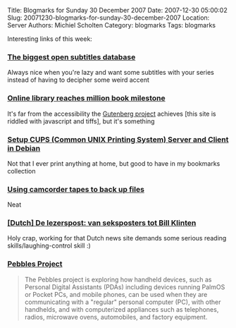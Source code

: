 Title: Blogmarks for Sunday 30 December 2007
Date: 2007-12-30 05:00:02
Slug: 20071230-blogmarks-for-sunday-30-december-2007
Location: Server
Authors: Michiel Scholten
Category: blogmarks
Tags: blogmarks

<p>Interesting links of this week:</p>
<h3><a href="http://www.opensubtitles.com/en">The biggest open subtitles database</a></h3>
<p>Always nice when you're lazy and want some subtitles with your series instead of having to decipher some weird accent</p>
<h3><a href="http://www.linux.com/feature/123255">Online library reaches million book milestone</a></h3>
<p>It's far from the accessibility the <a href="http://www.gutenberg.org/">Gutenberg project</a> achieves [this site is riddled with javascript and tiffs], but it's something</p>
<h3><a href="http://www.debianadmin.com/setup-cups-common-unix-printing-system-server-and-client-in-debian.html">Setup CUPS (Common UNIX Printing System) Server and Client in Debian</a></h3>
<p>Not that I ever print anything at home, but good to have in my bookmarks collection</p>
<h3><a href="http://www.linux.com/feature/123169">Using camcorder tapes to back up files</a></h3>
<p>Neat</p>
<h3><a href="http://www.nu.nl/news/1365665/70/cartoon.html">[Dutch] De lezerspost: van seksposters tot Bill Klinten</a></h3>
<p>Holy crap, working for that Dutch news site demands some serious reading skills/laughing-control skill :)</p>
<h3><a href="http://basalt.amulet.cs.cmu.edu/v6/index.php">Pebbles Project</a></h3>
<blockquote><p>The Pebbles project is exploring how handheld devices, such as Personal Digital Assistants (PDAs) including devices running PalmOS or Pocket PCs, and mobile phones, can be used when they are communicating with a "regular" personal computer (PC), with other handhelds, and with computerized appliances such as telephones, radios, microwave ovens, automobiles, and factory equipment.</p></blockquote>
